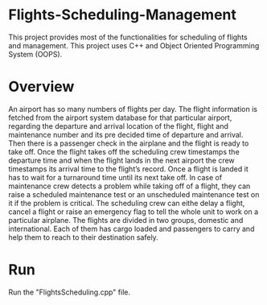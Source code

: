 # Flights-Scheduling-Management
This project provides most of the functionalities for scheduling of flights and management. This project uses C++ and Object Oriented Programming System (OOPS).

# Overview
An airport has so many numbers of flights per day. The flight information is fetched from the airport system database for that particular airport, regarding the departure and arrival location of the flight, flight and maintenance number and its pre decided time of departure and arrival. Then there is a passenger check in the airplane and the flight is ready to take off. Once the flight takes off the scheduling crew timestamps the departure time and when the flight lands in the next airport the crew timestamps its arrival
time to the flight’s record. Once a flight is landed it has to wait for a turnaround time until its next take off. In case of maintenance crew detects a problem while taking off of a flight, they can raise a scheduled maintenance test or an unscheduled maintenance test on it if the problem is critical. The scheduling crew can eithe delay a flight, cancel a flight or raise an emergency flag to tell the whole unit to work on a particular airplane. The flights are divided in two groups, domestic and international. Each of them has cargo loaded and passengers to carry and help them to reach to their destination safely.

# Run
Run the "FlightsScheduling.cpp" file.
